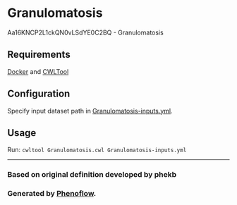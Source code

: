 # Granulomatosis

Aa16KNCP2L1ckQN0vLSdYE0C2BQ - Granulomatosis

## Requirements

[Docker](https://docs.docker.com/install/) and [CWLTool](https://github.com/common-workflow-language/cwltool#install)

## Configuration

Specify input dataset path in [Granulomatosis-inputs.yml](Granulomatosis-inputs.yml).

## Usage

Run: `cwltool Granulomatosis.cwl Granulomatosis-inputs.yml`

***

### Based on original definition developed by phekb
### Generated by [Phenoflow](https://kclhi.org/phenoflow).
